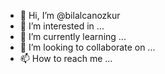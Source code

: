 - 👋 Hi, I’m @bilalcanozkur
- 👀 I’m interested in ...
- 🌱 I’m currently learning ...
- 💞️ I’m looking to collaborate on ...
- 📫 How to reach me ...

<!---
bilalcanozkur/bilalcanozkur is a ✨ special ✨ repository because its `README.md` (this file) appears on your GitHub profile.
You can click the Preview link to take a look at your changes.
--->
